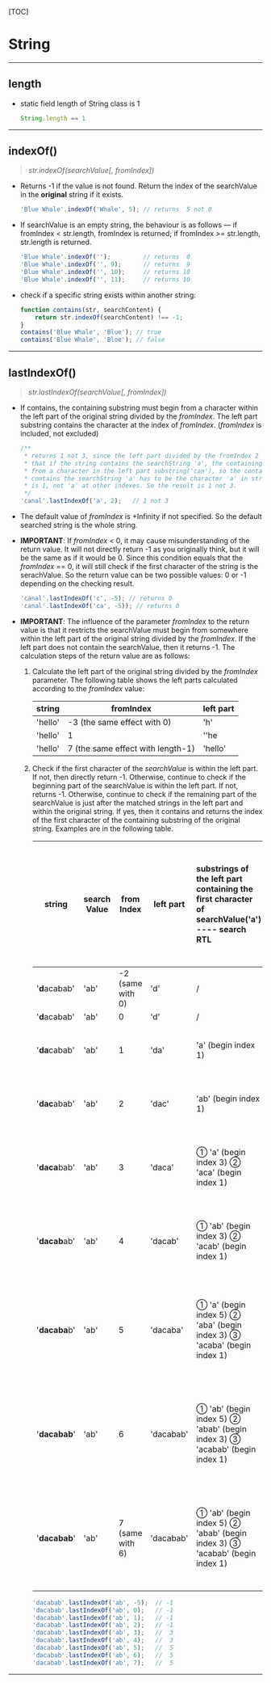 [TOC]

# String

---

## length

- static field length of String class is 1

  ```javascript
  String.length == 1
  ```

---

## indexOf()

>  *str.indexOf(searchValue[, fromIndex])*

- Returns -1 if the value is not found. Return the index of the searchValue in the **original** string if it exists.

  ```javascript
  'Blue Whale'.indexOf('Whale', 5); // returns  5 not 0
  ```

- If searchValue is an empty string, the behaviour is as follows — if fromIndex < str.length, fromIndex is returned; if fromIndex >= str.length, str.length is returned.

  ```javascript
  'Blue Whale'.indexOf('');         // returns  0
  'Blue Whale'.indexOf('', 9);      // returns  9
  'Blue Whale'.indexOf('', 10);     // returns 10
  'Blue Whale'.indexOf('', 11);     // returns 10
  ```

- check if a specific string exists within another string:

  ```javascript
  function contains(str, searchContent) {
      return str.indexOf(searchContent) !== -1;
  }
  contains('Blue Whale', 'Blue'); // true
  contains('Blue Whale', 'Bloe'); // false
  ```

---

## lastIndexOf()

> *str.lastIndexOf(searchValue[, fromIndex])*

- If contains, the containing substring must begin from a character within the left part of the original string divided by the *fromIndex*. The left part substring contains the character at the index of *fromIndex*. (*fromIndex* is included, not excluded)

  ```javascript
  /**
   * returns 1 not 3, since the left part divided by the fromIndex 2 is 'can', which means 
   * that if the string contains the searchString 'a', the containing substring must begin 
   * from a character in the left part substring('can'), so the containing substring that 
   * contains the searchString 'a' has to be the character 'a' in string 'can' whose index 
   * is 1, not 'a' at other indexes. So the result is 1 not 3.
   */
  'canal'.lastIndexOf('a', 2);   // 1 not 3
  ```

- The default value of *fromIndex* is +Infinity if not specified. So the default searched string is the whole string.

- **IMPORTANT**: If *fromIndex* < 0, it may cause misunderstanding of the return value. It will not directly return -1 as you originally think, but it will be the same as if it would be 0. Since this condition equals that the *fromIndex* == 0, it will still check if the first character of the string is the serachValue. So the return value can be two possible values: 0 or -1 depending on the checking result.

  ```javascript
  'canal'.lastIndexOf('c', -5); // returns 0
  'canal'.lastIndexOf('ca', -5)); // returns 0
  ```

- **IMPORTANT**: The influence of the parameter *fromIndex* to the return value is that it restricts the searchValue must begin from somewhere within the left part of the original string divided by the *fromIndex*. If the left part does not contain the searchValue, then it returns -1. The calculation steps of the return value are as follows:

  1. Calculate the left part of the original string divided by the *fromIndex* parameter. The following table shows the left parts calculated according to the *fromIndex* value:

     | string  | fromIndex                         | left part |
     | ------- | --------------------------------- | --------- |
     | 'hello' | -3 (the same effect with 0)       | 'h'       |
     | 'hello' | 1                                 | ''he      |
     | 'hello' | 7 (the same effect with length-1) | 'hello'   |

  2. Check if the first character of the *searchValue* is within the left part. If not, then directly return -1. Otherwise, continue to check if the beginning part of the searchValue is within the left part. If not, returns -1. Otherwise, continue to check if the remaining part of the searchValue is just after the matched strings in the left part and within the original string. If yes, then it contains and returns the index of the first character of the containing substring of the original string. Examples are in the following table.

     | string        | search Value | from Index       | left part | substrings of the left part containing the first character of searchValue('a') ---- search RTL | substrings of the original string (if contains, the containing part must begin from a char in the bold area) | return value                             |
     | ------------- | ------------ | ---------------- | --------- | :--------------------------------------- | ---------------------------------------- | ---------------------------------------- |
     | '**d**acabab' | 'ab'         | -2 (same with 0) | 'd'       | /                                        | /                                        | -1                                       |
     | '**d**acabab' | 'ab'         | 0                | 'd'       | /                                        | /                                        | -1                                       |
     | '**da**cabab' | 'ab'         | 1                | 'da'      | 'a'                          (begin index 1) | '**a**cabab'  (begin index 1)            | -1  (beginning must contain 'a' at index 1, so -1) |
     | '**dac**abab' | 'ab'         | 2                | 'dac'     | 'ab'                        (begin index 1) | '**ac**abab'        (begin index 1)      | -1 (beginning must contain 'ac' at index 1, so -1) |
     | '**daca**bab' | 'ab'         | 3                | 'daca'    | ① 'a'                     (begin index 3)  ② 'aca'                 (begin index 1) | ①'**a**bab'                     (begin index 3)                   ② '**aca**bab'                 (begin index 1) | 3                 (①contains two 'ab', but beginning must contain 'a' at index 3, so 3) |
     | '**dacab**ab' | 'ab'         | 4                | 'dacab'   | ① 'ab'               (begin index 3)                       ② 'acab'                   (begin index 1) | ① '**ab**ab'                (begin index 3)                    ② '**acab**ab'                  (begin index 1) | 3                 (①contains two 'ab', but beginning must contain 'ab' at index 3, so 3) |
     | '**dacaba**b' | 'ab'         | 5                | 'dacaba'  | ① 'a'               (begin index 5)                       ② 'aba'                   (begin index 3)                               ③ 'acaba'                      (begin index 1) | ① '**a**b'               (begin index 5)                       ② '**aba**b'                   (begin index 3)                               ③ '**acaba**b'                      (begin index 1) | 5 (②contains)                            |
     | '**dacabab**' | 'ab'         | 6                | 'dacabab' | ① 'ab'               (begin index 5)                       ② 'abab'                   (begin index 3)                               ③ 'acabab'                      (begin index 1) | ① '**ab**'               (begin index 5)                       ② '**abab**'                   (begin index 3)                               ③ '**acabab**'                      (begin index 1) | 5 (②contains)                            |
     | '**dacabab**' | 'ab'         | 7 (same with 6)  | 'dacabab' | ① 'ab'               (begin index 5)                       ② 'abab'                   (begin index 3)                               ③ 'acabab'                      (begin index 1) | ① '**ab**'               (begin index 5)                       ② '**abab**'                   (begin index 3)                               ③ '**acabab**'                      (begin index 1) | 5 (②contains)                            |

     ```javascript
     'dacabab'.lastIndexOf('ab', -5);  // -1
     'dacabab'.lastIndexOf('ab', 0);   // -1
     'dacabab'.lastIndexOf('ab', 1);   // -1
     'dacabab'.lastIndexOf('ab', 2);   // -1
     'dacabab'.lastIndexOf('ab', 3);   //  3
     'dacabab'.lastIndexOf('ab', 4);   //  3
     'dacabab'.lastIndexOf('ab', 5);   //  5
     'dacabab'.lastIndexOf('ab', 6);   //  5
     'dacabab'.lastIndexOf('ab', 7);   //  5
     ```

---


